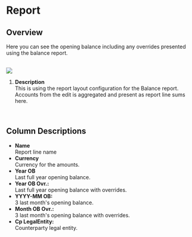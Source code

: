 # Report
## Overview
Here you can see the opening balance including any overrides presented using the balance report.  
<br/>

![](https://profitbasedocs.blob.core.windows.net/plannerimages/opening-balance-report.jpg)

1. **Description** <br/>
This is using the report layout configuration for the Balance report. Accounts from the edit is aggregated and present as report line sums here.
<br/>

## Column Descriptions

- **Name**<br/>
Report line name
- **Currency**<br/>
Currency for the amounts.
- **Year OB**<br/>
Last full year opening balance.
- **Year OB Ovr.:**<br/>
Last full year opening balance with overrides.
- **YYYY-MM OB:**<br/>
3 last month's opening balance.
- **Month OB Ovr.:**<br/>
3 last month's opening balance with overrides.
- **Cp LegalEntity:**<br/>
Counterparty legal entity.
<br/>
